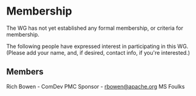 # Membership

The WG has not yet established any formal membership, or criteria for
membership. 

The following people have expressed interest in participating in this
WG. (Please add your name, and, if desired, contact info, if you're
interested.)

## Members

Rich Bowen - ComDev PMC Sponsor - rbowen@apache.org
MS Foulks

